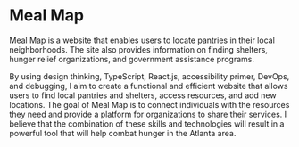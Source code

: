 # Meal Map 
Meal Map is a website that enables users to locate pantries in their local neighborhoods. The site also provides information on finding shelters, hunger relief organizations, and government assistance programs. 

By using design thinking, TypeScript, React.js, accessibility primer, DevOps, and debugging, I aim to create a functional and efficient website that allows users to find local pantries and shelters, access resources, and add new locations. The goal of Meal Map is to connect individuals with the resources they need and provide a platform for organizations to share their services. I believe that the combination of these skills and technologies will result in a powerful tool that will help combat hunger in the Atlanta area.

